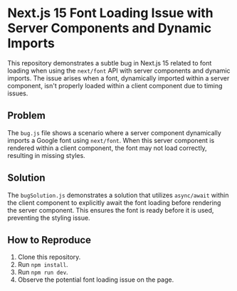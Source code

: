# Next.js 15 Font Loading Issue with Server Components and Dynamic Imports

This repository demonstrates a subtle bug in Next.js 15 related to font loading when using the `next/font` API with server components and dynamic imports.  The issue arises when a font, dynamically imported within a server component, isn't properly loaded within a client component due to timing issues.

## Problem

The `bug.js` file shows a scenario where a server component dynamically imports a Google font using `next/font`. When this server component is rendered within a client component, the font may not load correctly, resulting in missing styles.

## Solution

The `bugSolution.js` demonstrates a solution that utilizes `async/await` within the client component to explicitly await the font loading before rendering the server component. This ensures the font is ready before it is used, preventing the styling issue.

## How to Reproduce

1. Clone this repository.
2. Run `npm install`.
3. Run `npm run dev`.
4. Observe the potential font loading issue on the page.